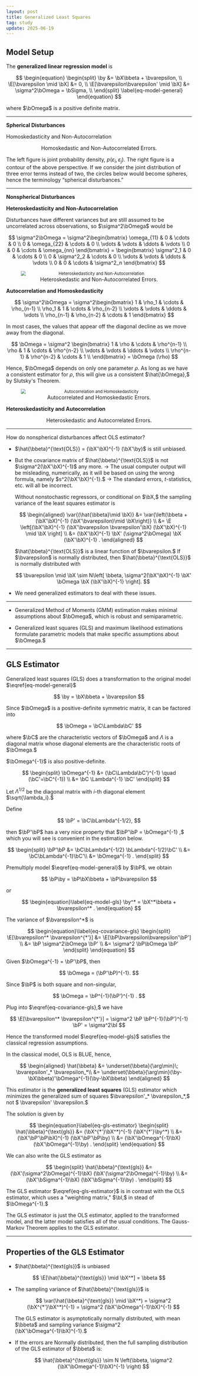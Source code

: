 ```yaml
---
layout: post
title: Generalized Least Squares
tag: study
update: 2025-06-19
---
```


## Model Setup

The **generalized linear regression model** is

$$
\begin{equation}
\begin{split}
\by &= \bX\bbeta + \bvarepsilon, \\
\E[\bvarepsilon \mid \bX] &= 0, \\
\E[\bvarepsilon\bvarepsilon' \mid \bX] &= \sigma^2\bOmega = \bSigma, \\
\end{split} \label{eq-model-general}
\end{equation}
$$

where $\bOmega$ is a positive definite matrix.

___

**Spherical Disturbances**

Homoskedasticity and Non-Autocorrelation

<figure style="text-align: center;">
<img src="https://drive.google.com/thumbnail?id=16P3BxL2LUFXsf5JXgTGT6RbqDTM0stGA&sz=w1000" alt="" style="display: block; margin-right: auto; margin-left: auto; zoom:80%;" />
<figcaption>Homoskedastic and Non-Autocorrelated Errors.</figcaption>
</figure>

The left figure is joint probability density, $p(\varepsilon_i, \varepsilon_j).$ The right figure is a contour of the above perspective. If we consider the joint distribution of three error terms instead of two, the circles below would become spheres, hence the terminology “spherical disturbances.”

___

**Nonspherical Disturbances**

**Heteroskedasticity and Non-Autocorrelation**

Disturbances have different variances but are still assumed to be uncorrelated across observations, so $\sigma^2\bOmega$ would be

$$
\sigma^2\bOmega = \sigma^2\begin{bmatrix}
\omega_{11} & 0 & \cdots & 0 \\
0 & \omega_{22} & \cdots & 0 \\
\vdots & \vdots & \ddots & \vdots \\
0 & 0 & \cdots & \omega_{nn}
\end{bmatrix} = \begin{bmatrix}
\sigma^2_1 & 0 & \cdots & 0 \\
0 & \sigma^2_2 & \cdots & 0 \\
\vdots & \vdots & \ddots & \vdots \\
0 & 0 & \cdots & \sigma^2_n
\end{bmatrix}
$$

<figure style="text-align: center;">
<img src="https://drive.google.com/thumbnail?id=1FCX7TYYSRapnIiljvEW6HAtgeTVgQACK&sz=w1000" alt="Heteroskedasticity and Non-Autocorrelation" style="display: block; margin-right: auto; margin-left: auto; zoom:80%;" />
<figcaption>Heteroskedastic and Non-Autocorrelated Errors.</figcaption>
</figure>

**Autocorrelation and Homoskedasticity**

$$
\sigma^2\bOmega = \sigma^2\begin{bmatrix}
1 & \rho_1 & \cdots & \rho_{n-1} \\
\rho_1 & 1 & \cdots & \rho_{n-2} \\
\vdots & \vdots & \ddots & \vdots \\
\rho_{n-1} & \rho_{n-2} & \cdots & 1
\end{bmatrix} 
$$

In most cases, the values that appear off the diagonal decline as we move away from the diagonal.

$$
\bOmega = \sigma^2
\begin{bmatrix}
1 & \rho & \cdots & \rho^{n-1} \\
\rho & 1 & \cdots & \rho^{n-2} \\
\vdots & \vdots & \ddots & \vdots \\
\rho^{n-1} & \rho^{n-2} & \cdots & 1 \\
\end{bmatrix} = \bOmega (\rho)
$$

Hence, $\bOmega$ depends on only one parameter $\rho.$ As long as we have a consistent estimator for $\rho$, this will give us a consistent $\hat{\bOmega},$ by Slutsky's Theorem.

<figure style="text-align: center;">
<img src="https://drive.google.com/thumbnail?id=1sJEgv54YAcWfNIetCZqPZNOb5Li4R1I8&sz=w1000" alt="Autocorrelation and Homoskedasticity" style="display: block; margin-right: auto; margin-left: auto; zoom:80%;" />
<figcaption>Autocorrelated and Homoskedastic Errors.</figcaption>
</figure>

**Heteroskedasticity and Autocorrelation**

<figure style="text-align: center;">
<img src="https://drive.google.com/thumbnail?id=1iVHQNo18-XArHdb9IlZyvphiSDk9Xnpm&sz=w1000" alt="" style="display: block; margin-right: auto; margin-left: auto; zoom:80%;" />
<figcaption>Heteroskedastic and Autocorrelated Errors.</figcaption>
</figure>

___

How do nonspherical disturbances affect OLS estimator?

- $\hat{\bbeta}^{\text{OLS}} = (\bX'\bX)^{-1} (\bX'\by)$ is still unbiased.

- But the covariance matrix of $\hat{\bbeta}^{\text{OLS}}$ is not $\sigma^2(\bX'\bX)^{-1}$ any more. $\rightarrow$ The usual computer output will be misleading, numerically, as it will be based on using
the wrong formula, namely $s^2(\bX'\bX)^{-1}.$ $\rightarrow$ The standard errors, $t$-statistics, etc. will all be incorrect.


    Without nonstochastic regressors, or conditional on $\bX,$ the sampling variance of the least squares estimator is

    $$
    \begin{aligned}
    \var{(\hat{\bbeta}\mid \bX)} &= \var{\left(\bbeta + (\bX'\bX)^{-1} (\bX'\bvarepsilon)\mid \bX\right)} \\
    &= \E \left[(\bX'\bX)^{-1} (\bX'\bvarepsilon \bvarepsilon'\bX) (\bX'\bX)^{-1} \mid \bX \right] \\
    &= (\bX'\bX)^{-1} \bX' (\sigma^2\bOmega) \bX (\bX'\bX)^{-1} .
    \end{aligned}
    $$

    $\hat{\bbeta}^{\text{OLS}}$ is a linear function of $\bvarepsilon.$ If $\bvarepsilon$ is normally distributed, then $\hat{\bbeta}^{\text{OLS}}$ is normally distributed with

    $$
    \bvarepsilon \mid \bX \sim N\left[ \bbeta,  \sigma^2(\bX'\bX)^{-1} \bX' \bOmega \bX (\bX'\bX)^{-1}  \right].
    $$


- We need generalized estimators to deal with these issues.


___

- Generalized Method of Moments (GMM) estimation makes minimal assumptions about $\bOmega$, which is robust and semiparametric.

- Generalized least squares (GLS) and maximum likelihood estimations formulate parametric models that make specific assumptions about $\bOmega.$





___

## GLS Estimator


Generalized least squares (GLS) does a transformation to the original model $\eqref{eq-model-general}$ 

$$
\by = \bX\bbeta + \bvarepsilon
$$


Since $\bOmega$ is a positive-definite symmetric matrix, it can be factored into

$$
\bOmega = \bC\Lambda\bC'
$$

where $\bC$ are the characteristic vectors of $\bOmega$ and $\Lambda$ is a diagonal matrix whose diagonal elements are the characteristic roots of $\bOmega.$

$\bOmega^{-1}$ is also positive-definite.

$$
\begin{split}
\bOmega^{-1} &= (\bC\Lambda\bC')^{-1} \quad (\bC'=\bC^{-1}) \\
&= \bC \Lambda^{-1} \bC'
\end{split}
$$

Let $\Lambda^{1/2}$ be the diagonal matrix with $i$-th diagonal element $\sqrt{\lambda_i}.$

Define 

$$
\bP' = \bC\bLambda^{-1/2},
$$

then $\bP'\bP$ has a very nice property that $\bP'\bP = \bOmega^{-1} ,$ which you will see is convenient in the estimation below. 

$$
\begin{split}
\bP'\bP &= \bC\bLambda^{-1/2} \bLambda^{-1/2}\bC' \\
&= \bC\bLambda^{-1}\bC'\\
&= \bOmega^{-1} . 
\end{split}
$$


Premultiply model $\eqref{eq-model-general}$ by $\bP$, we obtain

$$
\bP\by = \bP\bX\bbeta + \bP\bvarepsilon
$$

or

$$
\begin{equation}\label{eq-model-gls}
\by^* = \bX^*\bbeta + \bvarepsilon^* .
\end{equation} 
$$

The variance of $\bvarepsilon^*$ is

$$
\begin{equation}\label{eq-covariance-gls}
\begin{split}
\E[\bvarepsilon^* \bvarepsilon^{*'}] 
&= \E[\bP\bvarepsilon\bvarepsilon'\bP'] \\
&= \bP \sigma^2\bOmega \bP' \\
&= \sigma^2 \bP\bOmega \bP'
\end{split} 
\end{equation}
$$

Given $\bOmega^{-1} = \bP'\bP$, then 

$$
\bOmega = (\bP'\bP)^{-1}.
$$

Since $\bP$ is both square and non-singular,

$$
\bOmega = \bP^{-1}(\bP')^{-1} .
$$

Plug into $\eqref{eq-covariance-gls},$ we have

$$
\E[\bvarepsilon^* \bvarepsilon^{*'}] = \sigma^2 \bP \bP^{-1}(\bP')^{-1} \bP' = \sigma^2\bI
$$

Hence the transformed model $\eqref{eq-model-gls}$ satisfies the classical regression assumptions.

In the classical model, OLS is BLUE, hence,



$$
\begin{aligned}
\hat{\bbeta}
&= \underset{\bbeta}{\arg\min}\; \bvarepsilon'_* \bvarepsilon_*\\
&=  \underset{\bbeta}{\arg\min}(\by-\bX\bbeta)'\bOmega^{-1}(\by-\bX\bbeta)
\end{aligned}
$$



This estimator is the **generalized least squares** (GLS) estimator which minimizes the generalized sum of squares $\bvarepsilon'_* \bvarepsilon_*,$ not $ \bvarepsilon' \bvarepsilon.$

The solution is given by

$$
\begin{equation}\label{eq-gls-estimator}
\begin{split} 
\hat{\bbeta}^{\text{gls}} 
&= (\bX^{*'}\bX^*)^{-1} (\bX^{*'}\by^*) \\
&= (\bX'\bP'\bP\bX)^{-1} (\bX'\bP'\bP\by) \\
&= (\bX'\bOmega^{-1}\bX) (\bX'\bOmega^{-1}\by) .
\end{split}
\end{equation}
$$

We can also write the GLS estimator as

$$
\begin{split}
\hat{\bbeta}^{\text{gls}}  
&= (\bX'(\sigma^2\bOmega)^{-1}\bX) (\bX'(\sigma^2\bOmega)^{-1}\by) \\
&= (\bX'\bSigma^{-1}\bX) (\bX'\bSigma^{-1}\by) .
\end{split}
$$

The GLS estimator $\eqref{eq-gls-estimator}$ is in contrast with the OLS estimator, which uses a "weighting matrix," $\bI,$ in stead of $\bOmega^{-1}.$

The GLS estimator is just the OLS estimator, applied to the transformed model, and the latter model satisfies all of the usual conditions. The Gauss-Markov Theorem applies to the GLS estimator.


___

## Properties of the GLS Estimator

- $\hat{\bbeta}^{\text{gls}}$ is unbiased

$$
\E[\hat{\bbeta}^{\text{gls}} \mid \bX^*] = \bbeta
$$

- The sampling variance of $\hat{\bbeta}^{\text{gls}}$ is

    $$
    \var(\hat{\bbeta}^{\text{gls}} \mid \bX^*) = \sigma^2 (\bX^{*'}\bX^*)^{-1} = \sigma^2 (\bX'\bOmega^{-1}\bX)^{-1}
    $$

    The GLS estimator is asymptotically normally distributed, with mean $\bbeta$ and sampling variance $\sigma^2 (\bX'\bOmega^{-1}\bX)^{-1}.$

- If the errors are Normally distributed, then the full sampling distribution of the GLS estimator of $\bbeta$ is:

    $$
    \hat{\bbeta}^{\text{gls}} \sim N \left(\bbeta, \sigma^2 (\bX'\bOmega^{-1}\bX)^{-1} \right)
    $$


